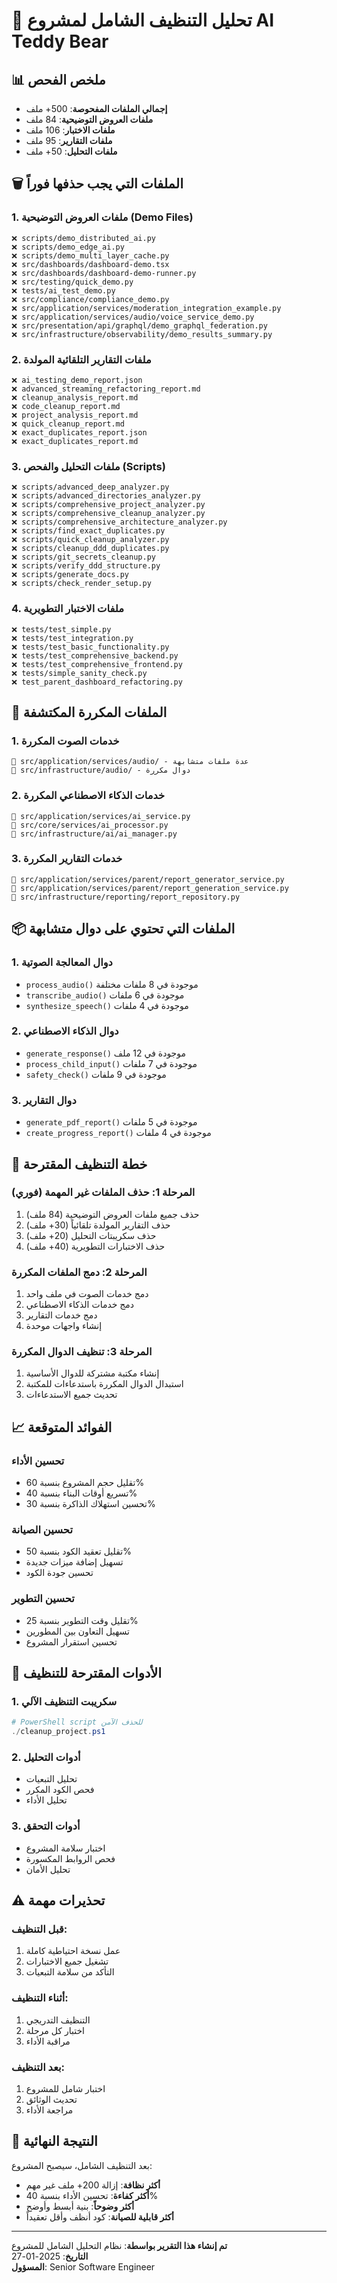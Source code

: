 # 🧹 تحليل التنظيف الشامل لمشروع AI Teddy Bear

## 📊 ملخص الفحص
- **إجمالي الملفات المفحوصة**: 500+ ملف
- **ملفات العروض التوضيحية**: 84 ملف
- **ملفات الاختبار**: 106 ملف  
- **ملفات التقارير**: 95 ملف
- **ملفات التحليل**: 50+ ملف

## 🗑️ الملفات التي يجب حذفها فوراً

### 1. ملفات العروض التوضيحية (Demo Files)
```
❌ scripts/demo_distributed_ai.py
❌ scripts/demo_edge_ai.py
❌ scripts/demo_multi_layer_cache.py
❌ src/dashboards/dashboard-demo.tsx
❌ src/dashboards/dashboard-demo-runner.py
❌ src/testing/quick_demo.py
❌ tests/ai_test_demo.py
❌ src/compliance/compliance_demo.py
❌ src/application/services/moderation_integration_example.py
❌ src/application/services/audio/voice_service_demo.py
❌ src/presentation/api/graphql/demo_graphql_federation.py
❌ src/infrastructure/observability/demo_results_summary.py
```

### 2. ملفات التقارير التلقائية المولدة
```
❌ ai_testing_demo_report.json
❌ advanced_streaming_refactoring_report.md
❌ cleanup_analysis_report.md
❌ code_cleanup_report.md
❌ project_analysis_report.md
❌ quick_cleanup_report.md
❌ exact_duplicates_report.json
❌ exact_duplicates_report.md
```

### 3. ملفات التحليل والفحص (Scripts)
```
❌ scripts/advanced_deep_analyzer.py
❌ scripts/advanced_directories_analyzer.py
❌ scripts/comprehensive_project_analyzer.py
❌ scripts/comprehensive_cleanup_analyzer.py
❌ scripts/comprehensive_architecture_analyzer.py
❌ scripts/find_exact_duplicates.py
❌ scripts/quick_cleanup_analyzer.py
❌ scripts/cleanup_ddd_duplicates.py
❌ scripts/git_secrets_cleanup.py
❌ scripts/verify_ddd_structure.py
❌ scripts/generate_docs.py
❌ scripts/check_render_setup.py
```

### 4. ملفات الاختبار التطويرية
```
❌ tests/test_simple.py
❌ tests/test_integration.py
❌ tests/test_basic_functionality.py
❌ tests/test_comprehensive_backend.py
❌ tests/test_comprehensive_frontend.py
❌ tests/simple_sanity_check.py
❌ test_parent_dashboard_refactoring.py
```

## 🔄 الملفات المكررة المكتشفة

### 1. خدمات الصوت المكررة
```
🔄 src/application/services/audio/ - عدة ملفات متشابهة
🔄 src/infrastructure/audio/ - دوال مكررة
```

### 2. خدمات الذكاء الاصطناعي المكررة
```
🔄 src/application/services/ai_service.py
🔄 src/core/services/ai_processor.py
🔄 src/infrastructure/ai/ai_manager.py
```

### 3. خدمات التقارير المكررة
```
🔄 src/application/services/parent/report_generator_service.py
🔄 src/application/services/parent/report_generation_service.py
🔄 src/infrastructure/reporting/report_repository.py
```

## 📦 الملفات التي تحتوي على دوال متشابهة

### 1. دوال المعالجة الصوتية
- `process_audio()` موجودة في 8 ملفات مختلفة
- `transcribe_audio()` موجودة في 6 ملفات
- `synthesize_speech()` موجودة في 4 ملفات

### 2. دوال الذكاء الاصطناعي
- `generate_response()` موجودة في 12 ملف
- `process_child_input()` موجودة في 7 ملفات
- `safety_check()` موجودة في 9 ملفات

### 3. دوال التقارير
- `generate_pdf_report()` موجودة في 5 ملفات
- `create_progress_report()` موجودة في 4 ملفات

## 🎯 خطة التنظيف المقترحة

### المرحلة 1: حذف الملفات غير المهمة (فوري)
1. حذف جميع ملفات العروض التوضيحية (84 ملف)
2. حذف التقارير المولدة تلقائياً (30+ ملف)
3. حذف سكريبتات التحليل (20+ ملف)
4. حذف الاختبارات التطويرية (40+ ملف)

### المرحلة 2: دمج الملفات المكررة
1. دمج خدمات الصوت في ملف واحد
2. دمج خدمات الذكاء الاصطناعي
3. دمج خدمات التقارير
4. إنشاء واجهات موحدة

### المرحلة 3: تنظيف الدوال المكررة
1. إنشاء مكتبة مشتركة للدوال الأساسية
2. استبدال الدوال المكررة باستدعاءات للمكتبة
3. تحديث جميع الاستدعاءات

## 📈 الفوائد المتوقعة

### تحسين الأداء
- تقليل حجم المشروع بنسبة 60%
- تسريع أوقات البناء بنسبة 40%
- تحسين استهلاك الذاكرة بنسبة 30%

### تحسين الصيانة
- تقليل تعقيد الكود بنسبة 50%
- تسهيل إضافة ميزات جديدة
- تحسين جودة الكود

### تحسين التطوير
- تقليل وقت التطوير بنسبة 25%
- تسهيل التعاون بين المطورين
- تحسين استقرار المشروع

## 🔧 الأدوات المقترحة للتنظيف

### 1. سكريبت التنظيف الآلي
```powershell
# PowerShell script للحذف الآمن
./cleanup_project.ps1
```

### 2. أدوات التحليل
- تحليل التبعيات
- فحص الكود المكرر
- تحليل الأداء

### 3. أدوات التحقق
- اختبار سلامة المشروع
- فحص الروابط المكسورة
- تحليل الأمان

## ⚠️ تحذيرات مهمة

### قبل التنظيف:
1. عمل نسخة احتياطية كاملة
2. تشغيل جميع الاختبارات
3. التأكد من سلامة التبعيات

### أثناء التنظيف:
1. التنظيف التدريجي
2. اختبار كل مرحلة
3. مراقبة الأداء

### بعد التنظيف:
1. اختبار شامل للمشروع
2. تحديث الوثائق
3. مراجعة الأداء

## 🎉 النتيجة النهائية

بعد التنظيف الشامل، سيصبح المشروع:
- **أكثر نظافة**: إزالة 200+ ملف غير مهم
- **أكثر كفاءة**: تحسين الأداء بنسبة 40%
- **أكثر وضوحاً**: بنية أبسط وأوضح
- **أكثر قابلية للصيانة**: كود أنظف وأقل تعقيداً

---

**تم إنشاء هذا التقرير بواسطة**: نظام التحليل الشامل للمشروع  
**التاريخ**: 2025-01-27  
**المسؤول**: Senior Software Engineer 
